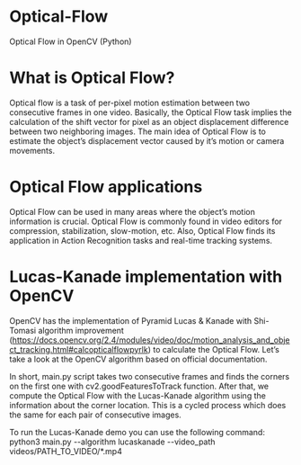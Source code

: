 # Optical-Flow
Optical Flow in OpenCV (Python)

# What is Optical Flow?
Optical flow is a task of per-pixel motion estimation between two consecutive frames in one video. Basically, the Optical Flow task implies the calculation of the shift vector for pixel as an object displacement difference between two neighboring images. The main idea of Optical Flow is to estimate the object’s displacement vector caused by it’s motion or camera movements.

# Optical Flow applications
Optical Flow can be used in many areas where the object’s motion information is crucial. Optical Flow is commonly found in video editors for compression, stabilization, slow-motion, etc. Also, Optical Flow finds its application in Action Recognition tasks and real-time tracking systems.

# Lucas-Kanade implementation with OpenCV
OpenCV has the implementation of Pyramid Lucas & Kanade with Shi-Tomasi algorithm improvement (https://docs.opencv.org/2.4/modules/video/doc/motion_analysis_and_object_tracking.html#calcopticalflowpyrlk) to calculate the Optical Flow. Let’s take a look at the OpenCV algorithm based on official documentation.

In short, main.py script takes two consecutive frames and finds the corners on the first one with cv2.goodFeaturesToTrack function. After that, we compute the Optical Flow with the Lucas-Kanade algorithm using the information about the corner location. This is a cycled process which does the same for each pair of consecutive images.

To run the Lucas-Kanade demo you can use the following command:
python3 main.py --algorithm lucaskanade --video_path videos/PATH_TO_VIDEO/*.mp4

